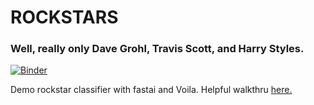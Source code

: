 # ROCKSTARS

### Well, really only Dave Grohl, Travis Scott, and Harry Styles.

[![Binder](https://mybinder.org/badge_logo.svg)](https://mybinder.org/v2/gh/sethbroberts/rockstars/master)

Demo rockstar classifier with fastai and Voila.
Helpful walkthru [here.](https://forums.fast.ai/t/deploying-your-notebook-as-an-app-under-10-minutes/70621)